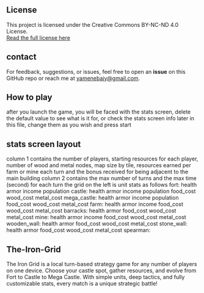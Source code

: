 
## License
This project is licensed under the Creative Commons BY-NC-ND 4.0 License.  
[Read the full license here](https://creativecommons.org/licenses/by-nc-nd/4.0/)

## contact
For feedback, suggestions, or issues, feel free to open an **issue** on this GitHub repo or reach me at yamenebajy@gmail.com.

## How to play
after you launch the game, you will be faced with the stats screen, delete the default value to see what is it for, or check the stats screen info later in this file, change them as you wish and press start


## stats screen layout
column 1 contains the number of players, starting resources for each player, number of wood and metal nodes, map size by tile, resources earned per farm or mine each turn and the bonus received for being adjacent to the main building
column 2 contains the max number of turns and the max time (second) for each turn
the grid on the left is unit stats as follows
fort: health armor income population
castle: health armor income population food_cost wood_cost metal_cost
mega_castle: health armor income population food_cost wood_cost metal_cost
farm: health armor income food_cost wood_cost metal_cost
barracks: health armor food_cost wood_cost metal_cost
mine: health armor income food_cost wood_cost metal_cost
wooden_wall: health armor food_cost wood_cost metal_cost
stone_wall: health armor food_cost wood_cost metal_cost
spearman: 




## The-Iron-Grid
The Iron Grid is a local turn-based strategy game for any number of players on one device. Choose your castle spot, gather resources, and evolve from Fort to Castle to Mega Castle. With simple units, deep tactics, and fully customizable stats, every match is a unique strategic battle!
